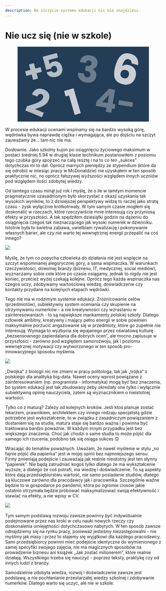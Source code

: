 ```yaml
---
description: Na szczycie systemu edukacji nic nie znajdziesz.
---
```


# Nie ucz się (nie w szkole)

<figure><img src="../../.gitbook/assets/image (2).png" alt=""><figcaption></figcaption></figure>

W procesie edukacji ocenami wspinamy się na bardzo wysoką górę, wędrówka bywa naprawdę ciężka i wymagająca, ale po dojściu na szczyt zauważamy że… tam nic nie ma.

Dosłownie. Jako szkolny kujon po osiągnięciu życiowego maksimum w postaci średniej 5.94 w drugiej klasie technikum postanowiłem z poziomu tego czubka góry spojrzeć na całą resztę i na to co ten „sukces" dotychczas mi to dał. Oprócz marnych pieniędzy ze stypendium (które da się odrobić w miesiąc pracy w McDonaldzie) nie uzyskałem w ten sposób praktycznie nic, no oprócz fałszywej wyższości względem innych uczniów pod względem ilości zdobytej wiedzy.

Od tamtego czasu minął już rok i myślę, że o ile w tamtym momencie pragmatycznie uzasadnionym było skorzystać z okazji uzyskania tak wysokich wyników, to z dzisiejszej perspektywy widzę to raczej jako stratę czasu - zysk wyłącznie krótkotrwały. W tym samym czasie mogłem się doskonalić w rzeczach, które rzeczywiście mnie interesują czy przyniosą efekty w przyszłości. A tak spędziłem dziesiątki godzin na dążeniu do osiągnięcia czegoś tak nieznaczącego jak wysoki numerek w dzienniku. Istotnie była to świetna zabawa, uwielbiam rywalizację i pokonywanie własnych barier, ale czy nie warto tej wewnętrznej energii przepalić na coś innego?

![](https://orlow.me/static/assets/pages/nie-ucz-sie-nie-w-szkole/asset-1.jpeg)

Myślę, że tym co popycha człowieka do działania nie jest wspięcie na szczyt wspomnianej alegorycznej góry, a sama wspinaczka. W warunkach rzeczywistości, dowolnej branży (biznesu, IT, medycznej, social mediów), wyznaczamy sobie cele które po czasie osiągamy, jednak to nigdy nie jest koniec, przecież wyżej czekają kolejne. Oprócz tego każda wspinaczka nas czegoś uczy, zdobywamy wartościową wiedzę, doświadczenie czy kontakty przydane na kolejnych etapach wędrówki.

Tego nie ma w rodzimym systemie edukacji. Zróżnicowanie celów (przedmiotów), subiektywny system oceniania czy skupienie na otrzymywaniu numerków - a nie kreatywności czy wzrastaniu w zainteresowaniach - to są największe mankamenty polskiej szkoły. Dlatego człowiek ambitny, kreatywny i mający pełno energii w sobie powinien maksymalnie porzucić angażowanie się w przedmioty, które go zupełnie nie interesują. Wymaga to wyzbycia się wpajanego przez oświatową kulturę „bezsensownego zapierdalania dla dobrych ocen”, ale mocno zaplusuje w przyszłości - zarówno pod względem samorozwoju, jak i poziomu wewnętrznej motywacji czy wytworzonego w ten sposób pro-innowacyjnego sposobu myślenia.

![](https://orlow.me/static/assets/pages/nie-ucz-sie-nie-w-szkole/asset-2.jpeg)

„Dwójka” z biologii nic nie zmieni w pracy politologa, tak jak „trójka” z polskiego dla analityka big-data. Nawet oceny wprost powiązane z zainteresowaniem (np. programista - informatyka) mogą być bez znaczenia, bo system edukacji jest tak zbudowany żeby określały one tylko i wyłącznie subiektywną opinię nauczyciela, zatem są wyznacznikiem o nieistotnej wartości.

Tylko co z maturą? Zależy od kolejnych kroków. Jeśli ktoś planuje zostać lekarzem, prawnikiem, architektem czy innego rodzaju specjalistą gdzie potrzebne jest wykształcenie, to w związku z zasadniczym powiązaniem z dostaniem się na studia, matura staje się bardzo ważna i powinna być traktowana bardzo poważnie. W każdym innym przypadku jest bez większego znaczenia. Choć jak chodzi o same studia to może pójść dla samego ich rzucenia, podobno tak się osiąga sukces 🙃

Wracając do tematów poważnych. Uważam, że nawet myślenie w stylu „no fajnie pójść dla papierka” jest w mojej opinii bez najmniejszego sensu. Firmy zmieniają podejście i zauważają jak realnie nieistotny jest ten słynny ”papierek". Nie będą zatrudniać kogoś tylko dlatego że ma wykształcenie wyższe, a dlatego że coś potrafi, ma wiedzę i doświadczenie. To są aspekty które dają przedsiębiorstwu wartość, nie samo posiadanie studiów, dlatego są kluczowe zarówno dla pracodawcy jak i pracownika. Szczególnie ważne będzie to w gospodarce po pandemii, która po ogromie ciosów jakie ostatnio otrzymała będzie próbować maksymalizować swoją efektywność i stawiać na efekty, a nie wpisy w CV.

![](https://orlow.me/static/assets/pages/nie-ucz-sie-nie-w-szkole/asset-3.jpeg)

Tym samym podstawą rozwoju zawsze powinny być indywidualnie podejmowane przez nas kroki w celu nauki nowych rzeczy czy doskonalenia umiejętności dotychczasowo nabytych. W ten sposób zawsze odnajdziemy się na rynku pracy, ponieważ jesteśmy niezastępowalni - nie myślimy jak masy i przez to stajemy się wyjątkowi dla każdego pracodawcy. Sami przedsiębiorcy powinni mieć podejście identyczne do wymienionego z samej specyfiki swojego zajęcia, nie ma magicznych sposobów na prowadzenie biznesu ani książek „Jak zostać milionerem”, które realnie działają. Wszystkiego trzeba się nauczyć - poprzez teksty, praktykę czy od innych ludzi z branży.

Samodzielnie zdobyta wiedza, rozwój i doświadczenie zawsze jest podstawą, a nie pochłanianie przestarzałej wiedzy szkolnej i zdobywanie numerków. Dlatego warto się uczyć, ale nie w szkole.
